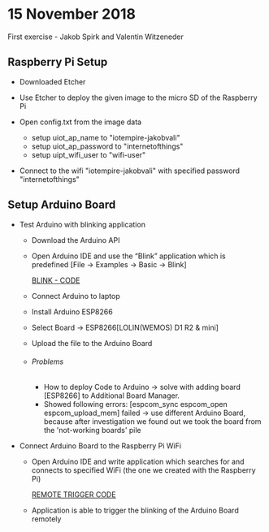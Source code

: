 # 15 November 2018
First exercise - Jakob Spirk and Valentin Witzeneder


## Raspberry Pi Setup
* Downloaded Etcher

* Use Etcher to deploy the given image to the micro SD of the Raspberry Pi

* Open config.txt from the image data

  * setup uiot_ap_name to "iotempire-jakobvali"
  * setup uiot_ap_password to "internetofthings"
  * setup uipt_wifi_user to "wifi-user"


* Connect to the wifi "iotempire-jakobvali" with specified password "internetofthings"


## Setup Arduino Board

* Test Arduino with blinking application

  * Download the Arduino API

  * Open Arduino IDE and use the “Blink” application which is predefined [File -> Examples -> Basic -> Blink]

    [BLINK - CODE](https://github.com/Witzeneder/IoT/blob/master/15.Nov.2018/blink.ino)

  * Connect Arduino to laptop

  * Install Arduino ESP8266

  * Select Board -> ESP8266[LOLIN(WEMOS) D1 R2 & mini]

  * Upload the file to the Arduino Board

  * ###### Problems
    * How to deploy Code to Arduino -> solve with adding board [ESP8266] to Additional Board Manager.
    * Showed following errors: [espcom_sync espcom_open espcom_upload_mem] failed -> use different Arduino Board, because after investigation we found out we took the board from the 'not-working boards' pile


* Connect Arduino Board to the Raspberry Pi WiFi

  * Open Arduino IDE and write application which searches for and connects to specified WiFi (the one we created with the Raspberry Pi)

      [REMOTE TRIGGER CODE](https://github.com/Witzeneder/IoT/blob/master/15.Nov.2018/wifi.ino)

  * Application is able to trigger the blinking of the Arduino Board remotely

